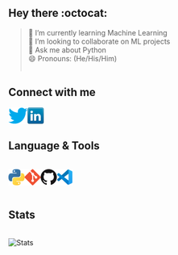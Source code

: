 ## Hey there :octocat:

<!--
**Atharv-777/Atharv-777** is a ✨ _special_ ✨ repository because its `README.md` (this file) appears on your GitHub profile.

Here are some ideas to get you started:
- 🔭 I’m currently working on ...
- 🤔 I’m looking for help with ...
- 📫 How to reach me: atharvbidwe11@gmail.com
- ⚡ Fun fact: ...-->

> 🌱 I’m currently learning Machine Learning<br>
> 👯 I’m looking to collaborate on ML projects<br>
> 💬 Ask me about Python<br>
> 😄 Pronouns: (He/His/Him)
<br><br>

## Connect with me
<img align="left" alt="Twitter" href="https://twitter.com/AtharvBidwe" src="icons/twitter.png" />
<img align="left" alt="LinkedIn" href="https://www.linkedin.com/in/atharv-bidwe-2996631aa/" src="icons/linkedin.png" />

<br><br>
## Language & Tools
<br>
<img align="left" alt="Python" href="https://www.python.org/about/" src="icons/python.png" />
<img align="left" alt="Git" href="" src="icons/git.png" />
<img align="left" alt="Github" href="https://github.com/Atharv-777" src="icons/github.png" />
<img align="left" alt="VSCode" href="" src="icons/vscode.png" />

<br><br>
## Stats
<br>
<img align="left" alt="Stats" src="https://github-readme-stats.vercel.app/api?username=Atharv-777&&show_icons=true&title_color=ffffff&icon_color=ffffff&text_color=daf7dc&bg_color=000000" />

